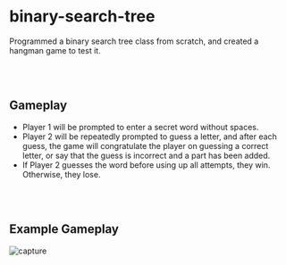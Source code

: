 # binary-search-tree
Programmed a binary search tree class from scratch, and created a hangman game to test it.

<br />
<br />

## Gameplay
* Player 1 will be prompted to enter a secret word without spaces.
* Player 2 will be repeatedly prompted to guess a letter, and after each guess, the game will congratulate the player on guessing a correct letter, or say that the guess is incorrect and a part has been added.
* If Player 2 guesses the word before using up all attempts, they win. Otherwise, they lose.

<br />
<br />

## Example Gameplay
![capture](https://user-images.githubusercontent.com/22629266/41800894-680d544a-762c-11e8-8324-bfe77d6421e7.PNG)
